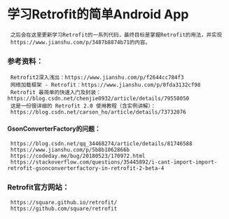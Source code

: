 # 学习Retrofit的简单Android App
     之后会在这里更新学习Retrofit的一系列代码，最终目标是掌握Retrofit的用法，并实现
     https://www.jianshu.com/p/3487b8874b71的内容。

### 参考资料：
     Retrofit2深入浅出：https://www.jianshu.com/p/f2644cc784f3
     网络加载框架 - Retrofit：https://www.jianshu.com/p/0fda3132cf98
     Retrofit 最简单的快速入门及封装：https://blog.csdn.net/chenjie0932/article/details/79558050
     这是一份很详细的 Retrofit 2.0 使用教程（含实例讲解）：
     https://blog.csdn.net/carson_ho/article/details/73732076


#### GsonConverterFactory的问题：
     https://blog.csdn.net/qq_34468274/article/details/81746588
     https://www.jianshu.com/p/5b8b1062866b
     https://codeday.me/bug/20180523/170972.html
     https://stackoverflow.com/questions/35445892/i-cant-import-import-retrofit-gsonconverterfactory-in-retrofit-2-beta-4

### Retrofit官方网站：
     https://square.github.io/retrofit/
     https://github.com/square/retrofit
